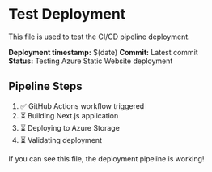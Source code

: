 # Test Deployment

This file is used to test the CI/CD pipeline deployment.

**Deployment timestamp:** $(date)
**Commit:** Latest commit  
**Status:** Testing Azure Static Website deployment

## Pipeline Steps

1. ✅ GitHub Actions workflow triggered
2. ⏳ Building Next.js application
3. ⏳ Deploying to Azure Storage
4. ⏳ Validating deployment

If you can see this file, the deployment pipeline is working!
